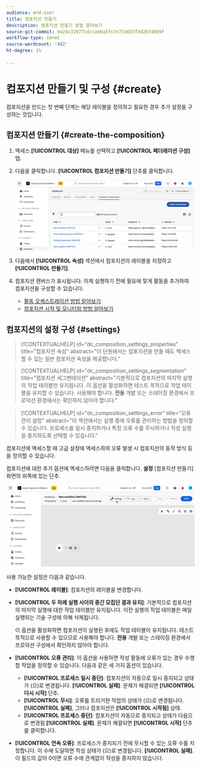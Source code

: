```yaml
---
audience: end-user
title: 컴포지션 만들기
description: 컴포지션 만들기 방법 알아보기
source-git-commit: be24c32977cdccab0a5fc7e77a033f4d2b746b9f
workflow-type: tm+mt
source-wordcount: '482'
ht-degree: 1%

---
```



# 컴포지션 만들기 및 구성 {#create}

컴포지션을 만드는 첫 번째 단계는 해당 레이블을 정의하고 필요한 경우 추가 설정을 구성하는 것입니다.

## 컴포지션 만들기 {#create-the-composition}

1. 액세스 **[!UICONTROL 대상]** 메뉴를 선택하고 **[!UICONTROL 페더레이션 구성]** 탭.

1. 다음을 클릭합니다. **[!UICONTROL 컴포지션 만들기]** 단추를 클릭합니다.

   ![](assets/composition-create.png)

1. 다음에서 **[!UICONTROL 속성]** 섹션에서 컴포지션의 레이블을 지정하고 **[!UICONTROL 만들기]**.

1. 컴포지션 캔버스가 표시됩니다. 이제 실행하기 전에 필요에 맞게 활동을 추가하여 컴포지션을 구성할 수 있습니다.

   * [활동 오케스트레이션 방법 알아보기](#action-activities)
   * [컴포지션 시작 및 모니터링 방법 알아보기](#save)

## 컴포지션의 설정 구성 {#settings}

>[!CONTEXTUALHELP]
>id="dc_composition_settings_properties"
>title="컴포지션 속성"
>abstract="이 단원에서는 컴포지션을 만들 때도 액세스할 수 있는 일반 컴포지션 속성을 제공합니다."

>[!CONTEXTUALHELP]
>id="dc_composition_settings_segmentation"
>title="컴포지션 세그멘테이션"
>abstract="기본적으로 컴포지션의 마지막 실행의 작업 테이블만 유지됩니다. 이 옵션을 활성화하면 테스트 목적으로 작업 테이블을 유지할 수 있습니다. 사용해야 합니다. **전용** 개발 또는 스테이징 환경에서 프로덕션 환경에서는 확인하지 않아야 합니다."

>[!CONTEXTUALHELP]
>id="dc_composition_settings_error"
>title="오류 관리 설정"
>abstract="이 섹션에서는 실행 중에 오류를 관리하는 방법을 정의할 수 있습니다. 프로세스를 일시 중지하거나 특정 오류 수를 무시하거나 작성 실행을 중지하도록 선택할 수 있습니다."

컴포지션에 액세스할 때 고급 설정에 액세스하여 오류 발생 시 컴포지션의 동작 방식 등을 정의할 수 있습니다.

컴포지션에 대한 추가 옵션에 액세스하려면 다음을 클릭합니다. **설정** [컴포지션 만들기] 화면의 위쪽에 있는 단추.

![](assets/composition-create-settings.png)

사용 가능한 설정은 다음과 같습니다.

* **[!UICONTROL 레이블]**: 컴포지션의 레이블을 변경합니다.

* **[!UICONTROL 두 차례 실행 사이의 중간 모집단 결과 유지]**: 기본적으로 컴포지션의 마지막 실행에 대한 작업 테이블만 유지됩니다. 이전 실행의 작업 테이블은 매일 실행되는 기술 구성에 의해 삭제됩니다.

  이 옵션을 활성화하면 컴포지션이 실행된 후에도 작업 테이블이 유지됩니다. 테스트 목적으로 사용할 수 있으므로 사용해야 합니다. **전용** 개발 또는 스테이징 환경에서 프로덕션 구성에서 확인하지 않아야 합니다.

* **[!UICONTROL 오류 관리]**: 이 옵션을 사용하면 작성 활동에 오류가 있는 경우 수행할 작업을 정의할 수 있습니다. 다음과 같은 세 가지 옵션이 있습니다.

   * **[!UICONTROL 프로세스 일시 중단]**: 컴포지션이 자동으로 일시 중지되고 상태가 (으)로 변경됩니다. **[!UICONTROL 실패]**. 문제가 해결되면 **[!UICONTROL 다시 시작]** 단추.
   * **[!UICONTROL 무시]**: 오류를 트리거한 작업의 상태가 (으)로 변경됩니다. **[!UICONTROL 실패]**, 그러나 컴포지션은 **[!UICONTROL 시작됨]** 상태.
   * **[!UICONTROL 프로세스 중단]**: 컴포지션이 자동으로 중지되고 상태가 다음으로 변경됨 **[!UICONTROL 실패]**. 문제가 해결되면 **[!UICONTROL 시작]** 단추를 클릭합니다.

* **[!UICONTROL 연속 오류]**: 프로세스가 중지되기 전에 무시할 수 있는 오류 수를 지정합니다. 이 수에 도달하면 작성 상태가 (으)로 변경됩니다. **[!UICONTROL 실패]**. 이 필드의 값이 0이면 오류 수에 관계없이 작성을 중지하지 않습니다.
